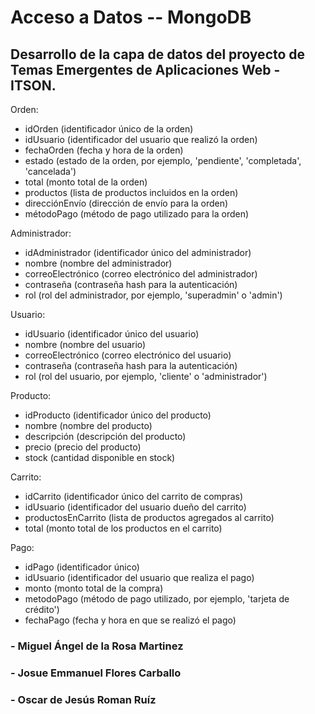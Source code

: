 # Acceso a Datos -- MongoDB
## Desarrollo de la capa de datos del proyecto de Temas Emergentes de Aplicaciones Web - ITSON.

Orden:

- idOrden (identificador único de la orden)
- idUsuario (identificador del usuario que realizó la orden)
- fechaOrden (fecha y hora de la orden)
- estado (estado de la orden, por ejemplo, 'pendiente', 'completada', 'cancelada')
- total (monto total de la orden)
- productos (lista de productos incluidos en la orden)
- direcciónEnvío (dirección de envío para la orden)
- métodoPago (método de pago utilizado para la orden)

Administrador:

- idAdministrador (identificador único del administrador)
- nombre (nombre del administrador)
- correoElectrónico (correo electrónico del administrador)
- contraseña (contraseña hash para la autenticación)
- rol (rol del administrador, por ejemplo, 'superadmin' o 'admin')

Usuario:

- idUsuario (identificador único del usuario)
- nombre (nombre del usuario)
- correoElectrónico (correo electrónico del usuario)
- contraseña (contraseña hash para la autenticación)
- rol (rol del usuario, por ejemplo, 'cliente' o 'administrador')

Producto:

- idProducto (identificador único del producto)
- nombre (nombre del producto)
- descripción (descripción del producto)
- precio (precio del producto)
- stock (cantidad disponible en stock)

Carrito:

- idCarrito (identificador único del carrito de compras)
- idUsuario (identificador del usuario dueño del carrito)
- productosEnCarrito (lista de productos agregados al carrito)
- total (monto total de los productos en el carrito)

Pago:

- idPago (identificador único)
- idUsuario (identificador del usuario que realiza el pago)
- monto (monto total de la compra)
- metodoPago (método de pago utilizado, por ejemplo, 'tarjeta de crédito')
- fechaPago (fecha y hora en que se realizó el pago)



### - Miguel Ángel de la Rosa Martinez
### - Josue Emmanuel Flores Carballo
### - Oscar de Jesús Roman Ruíz
